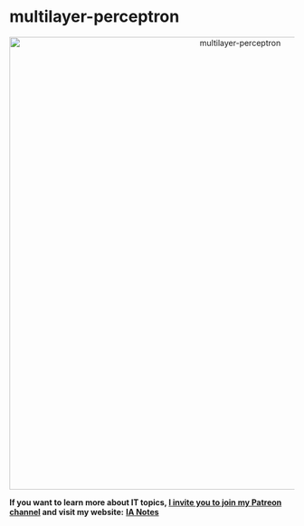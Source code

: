 # multilayer-perceptron

<div align="center">
<img width="800" alt="multilayer-perceptron" src="https://user-images.githubusercontent.com/74931024/176994166-dd4da8b1-f5fd-494b-948e-afa2b77b9a10.png">
</div>

**If you want to learn more about IT topics, [I invite you to join my Patreon channel](https://www.patreon.com/pgomeza) and visit my website:** [**IA Notes**](https://ia-notes.com/)
